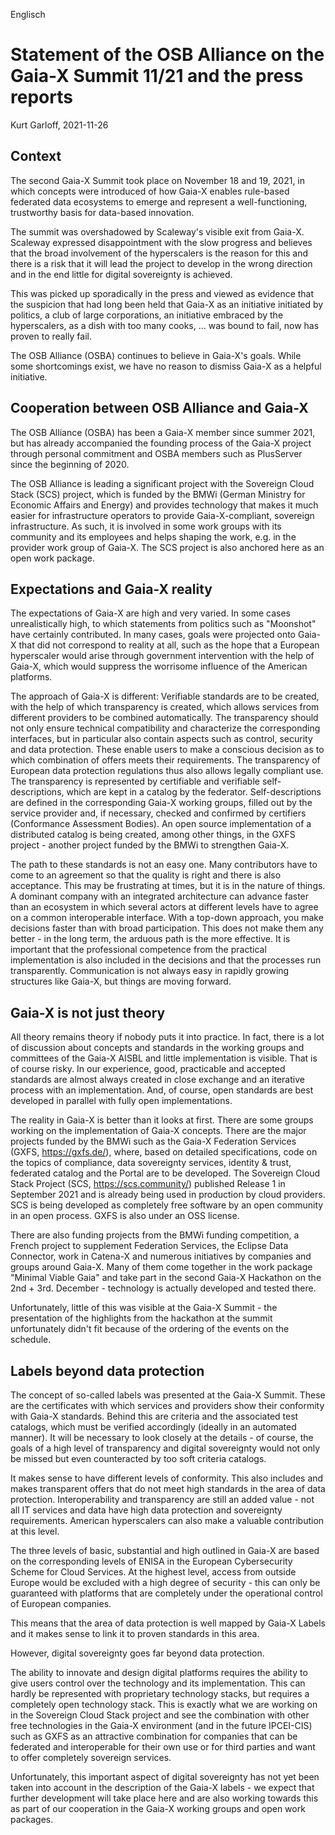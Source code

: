 Englisch

# Statement of the OSB Alliance on the Gaia-X Summit 11/21 and the press reports

Kurt Garloff, 2021-11-26

## Context

The second Gaia-X Summit took place on November 18 and 19, 2021, in which
concepts were introduced of how Gaia-X enables rule-based federated data
ecosystems to emerge and represent a well-functioning, trustworthy basis for
data-based innovation.

The summit was overshadowed by Scaleway's visible exit from Gaia-X. Scaleway
expressed disappointment with the slow progress and believes that the broad
involvement of the hyperscalers is the reason for this and there is a risk that
it will lead the project to develop in the wrong direction and in the end
little for digital sovereignty is achieved.

This was picked up sporadically in the press and viewed as evidence that the
suspicion that had long been held that Gaia-X as an initiative initiated by
politics, a club of large corporations, an initiative embraced by the
hyperscalers, as a dish with too many cooks, ... was bound to fail, now has
proven to really fail.

The OSB Alliance (OSBA) continues to believe in Gaia-X's goals. While some
shortcomings exist, we have no reason to dismiss Gaia-X as a helpful initiative.

## Cooperation between OSB Alliance and Gaia-X

The OSB Alliance (OSBA) has been a Gaia-X member since summer 2021, but has
already accompanied the founding process of the Gaia-X project through personal
commitment and OSBA members such as PlusServer since the beginning of 2020.

The OSB Alliance is leading a significant project with the Sovereign Cloud
Stack (SCS) project, which is funded by the BMWi (German Ministry for Economic
Affairs and Energy) and provides technology that makes it much easier for
infrastructure operators to provide Gaia-X-compliant, sovereign infrastructure.
As such, it is involved in some work groups with its community and its
employees and helps shaping the work, e.g. in the provider work group of
Gaia-X. The SCS project is also anchored here as an open work package.

## Expectations and Gaia-X reality

The expectations of Gaia-X are high and very varied. In some cases
unrealistically high, to which statements from politics such as "Moonshot" have
certainly contributed. In many cases, goals were projected onto Gaia-X that did
not correspond to reality at all, such as the hope that a European hyperscaler
would arise through government intervention with the help of Gaia-X, which
would suppress the worrisome influence of the American platforms.

The approach of Gaia-X is different: Verifiable standards are to be created,
with the help of which transparency is created, which allows services from
different providers to be combined automatically. The transparency should not
only ensure technical compatibility and characterize the corresponding
interfaces, but in particular also contain aspects such as control, security
and data protection. These enable users to make a conscious decision as to
which combination of offers meets their requirements. The transparency of
European data protection regulations thus also allows legally compliant use.
The transparency is represented by certifiable and verifiable
self-descriptions, which are kept in a catalog by the federator.
Self-descriptions are defined in the corresponding Gaia-X working groups,
filled out by the service provider and, if necessary, checked and confirmed by
certifiers (Conformance Assessment Bodies). An open source implementation of a
distributed catalog is being created, among other things, in the GXFS project -
another project funded by the BMWi to strengthen Gaia-X.

The path to these standards is not an easy one. Many contributors have to come
to an agreement so that the quality is right and there is also acceptance. This
may be frustrating at times, but it is in the nature of things. A dominant
company with an integrated architecture can advance faster than an ecosystem in
which several actors at different levels have to agree on a common
interoperable interface. With a top-down approach, you make decisions faster
than with broad participation. This does not make them any better - in the long
term, the arduous path is the more effective. It is important that the
professional competence from the practical implementation is also included in
the decisions and that the processes run transparently. Communication is not
always easy in rapidly growing structures like Gaia-X, but things are moving
forward.

## Gaia-X is not just theory

All theory remains theory if nobody puts it into practice. In fact, there is a
lot of discussion about concepts and standards in the working groups and
committees of the Gaia-X AISBL and little implementation is visible. That is of
course risky. In our experience, good, practicable and accepted standards are
almost always created in close exchange and an iterative process with an
implementation. And, of course, open standards are best developed in parallel
with fully open implementations.

The reality in Gaia-X is better than it looks at first. There are some groups
working on the implementation of Gaia-X concepts. There are the major projects
funded by the BMWi such as the Gaia-X Federation Services (GXFS,
https://gxfs.de/), where, based on detailed specifications, code on the topics
of compliance, data sovereignty services, identity & trust, federated catalog
and the Portal are to be developed. The Sovereign Cloud Stack Project (SCS,
https://scs.community/) published Release 1 in September 2021 and is already
being used in production by cloud providers. SCS is being developed as
completely free software by an open community in an open process. GXFS is also
under an OSS license.

There are also funding projects from the BMWi funding competition, a French
project to supplement Federation Services, the Eclipse Data Connector, work in
Catena-X and numerous initiatives by companies and groups around Gaia-X. Many
of them come together in the work package "Minimal Viable Gaia" and take part
in the second Gaia-X Hackathon on the 2nd + 3rd. December - technology is
actually developed and tested there.

Unfortunately, little of this was visible at the Gaia-X Summit - the presentation
of the highlights from the hackathon at the summit unfortunately didn't fit
because of the ordering of the events on the schedule.

## Labels beyond data protection

The concept of so-called labels was presented at the Gaia-X Summit. These are
the certificates with which services and providers show their conformity with
Gaia-X standards. Behind this are criteria and the associated test catalogs,
which must be verified accordingly (ideally in an automated manner). It will be
necessary to look closely at the details - of course, the goals of a high level
of transparency and digital sovereignty would not only be missed but even
counteracted by too soft criteria catalogs.

It makes sense to have different levels of conformity. This also includes and
makes transparent offers that do not meet high standards in the area of
data protection. Interoperability and transparency are still an
added value - not all IT services and data have high data protection and
sovereignty requirements. American hyperscalers can also make a valuable
contribution at this level.

The three levels of basic, substantial and high outlined in Gaia-X are based on
the corresponding levels of ENISA in the European Cybersecurity Scheme for
Cloud Services. At the highest level, access from outside Europe would be
excluded with a high degree of security - this can only be guaranteed with
platforms that are completely under the operational control of European
companies.

This means that the area of data protection is well mapped by Gaia-X Labels and
it makes sense to link it to proven standards in this area.

However, digital sovereignty goes far beyond data protection.

The ability to innovate and design digital platforms requires the ability to
give users control over the technology and its implementation. This can hardly
be represented with proprietary technology stacks, but requires a completely
open technology stack. This is exactly what we are working on in the Sovereign
Cloud Stack project and see the combination with other free technologies in the
Gaia-X environment (and in the future IPCEI-CIS) such as GXFS as an attractive
combination for companies that can be federated and interoperable for their own
use or for third parties and want to offer completely sovereign services.

Unfortunately, this important aspect of digital sovereignty has not yet been
taken into account in the description of the Gaia-X labels - we expect that
further development will take place here and are also working towards this as
part of our cooperation in the Gaia-X working groups and open work packages.

